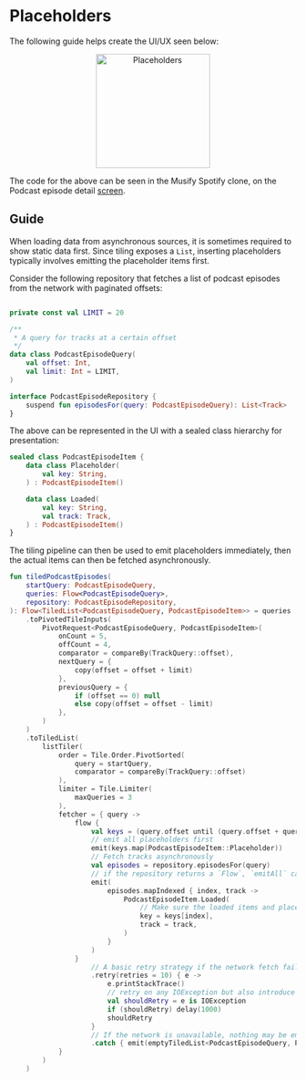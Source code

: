 # Placeholders

The following guide helps create the UI/UX seen below:

<p align="center">
    <img src="../../images/placeholders.gif" alt="Placeholders" width="200"/>
</p>

The code for the above can be seen in the Musify Spotify clone, on the Podcast
episode
detail [screen](https://github.com/tunjid/Musify/blob/main/app/src/main/java/com/example/musify/ui/screens/searchscreen/StateProduction.kt).

## Guide

When loading data from asynchronous sources, it is sometimes required to show static data first.
Since tiling exposes a `List`, inserting placeholders typically involves emitting the placeholder
items first.

Consider the following repository that fetches a list of podcast episodes from the network with
paginated offsets:

```kotlin

private const val LIMIT = 20

/**
 * A query for tracks at a certain offset
 */
data class PodcastEpisodeQuery(
    val offset: Int,
    val limit: Int = LIMIT,
)

interface PodcastEpisodeRepository {
    suspend fun episodesFor(query: PodcastEpisodeQuery): List<Track>
}
```

The above can be represented in the UI with a sealed class hierarchy for presentation:

```kotlin
sealed class PodcastEpisodeItem {
    data class Placeholder(
        val key: String,
    ) : PodcastEpisodeItem()

    data class Loaded(
        val key: String,
        val track: Track,
    ) : PodcastEpisodeItem()
}
```

The tiling pipeline can then be used to emit placeholders immediately, then the actual items can
then be fetched asynchronously.

```kotlin
fun tiledPodcastEpisodes(
    startQuery: PodcastEpisodeQuery,
    queries: Flow<PodcastEpisodeQuery>,
    repository: PodcastEpisodeRepository,
): Flow<TiledList<PodcastEpisodeQuery, PodcastEpisodeItem>> = queries
    .toPivotedTileInputs(
        PivotRequest<PodcastEpisodeQuery, PodcastEpisodeItem>(
            onCount = 5,
            offCount = 4,
            comparator = compareBy(TrackQuery::offset),
            nextQuery = {
                copy(offset = offset + limit)
            },
            previousQuery = {
                if (offset == 0) null
                else copy(offset = offset - limit)
            },
        )
    )
    .toTiledList(
        listTiler(
            order = Tile.Order.PivotSorted(
                query = startQuery,
                comparator = compareBy(TrackQuery::offset)
            ),
            limiter = Tile.Limiter(
                maxQueries = 3
            ),
            fetcher = { query ->
                flow {
                    val keys = (query.offset until (query.offset + query.limit))
                    // emit all placeholders first
                    emit(keys.map(PodcastEpisodeItem::Placeholder))
                    // Fetch tracks asynchronously
                    val episodes = repository.episodesFor(query)
                    // if the repository returns a `Flow`, `emitAll` can be used instead
                    emit(
                        episodes.mapIndexed { index, track ->
                            PodcastEpisodeItem.Loaded(
                                // Make sure the loaded items and placeholders share the same keys
                                key = keys[index],
                                track = track,
                            )
                        }
                    )
                }
                    // A basic retry strategy if the network fetch fails
                    .retry(retries = 10) { e ->
                        e.printStackTrace()
                        // retry on any IOException but also introduce delay if retrying
                        val shouldRetry = e is IOException
                        if (shouldRetry) delay(1000)
                        shouldRetry
                    }
                    // If the network is unavailable, nothing may be emitted
                    .catch { emit(emptyTiledList<PodcastEpisodeQuery, PodcastEpisodeItem>()) }
            }
        )
    )
```
